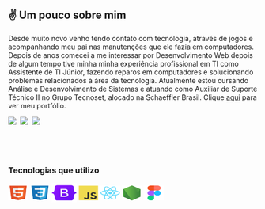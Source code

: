 <!--[![Typing SVG](https://readme-typing-svg.herokuapp.com/?duration=4000&color=%2339FF14&lines=Olá!+Meu+nome+é+Igor+Matheus)](https://github.com/mattigor)-->
<div style="display: inline_block"><br>
  <h2>✌ Um pouco sobre mim</h2>
  <p>Desde muito novo venho tendo contato com tecnologia, através de jogos e acompanhando meu pai nas manutenções que ele fazia em computadores. Depois de anos comecei a me interessar por Desenvolvimento Web depois de algum tempo tive minha minha experiência profissional em TI como Assistente de TI Júnior, fazendo reparos em computadores e solucionando problemas relacionados à área da tecnologia. Atualmente estou cursando Análise e Desenvolvimento de Sistemas e atuando como Auxiliar de Suporte Técnico II no Grupo Tecnoset, alocado na Schaeffler Brasil. Clique <a href="https://mattigor.github.io/portfolio/">aqui</a> para ver meu portfólio.</p>
</div>

<!-- Contato -->
<p align="left">
 <a href="mailto:mattigor.impr@gmail.com"><img src="https://img.shields.io/badge/gmail-D14836?&style=for-the-badge&logo=gmail&logoColor=white&link=mailto:mattigor.impr@gmail.com"></a>&nbsp;
 <a href="https://www.linkedin.com/in/mattigor"><img src="https://img.shields.io/badge/linkedin-%230077B5.svg?&style=for-the-badge&logo=linkedin&logoColor=white&link=mailto:https://www.linkedin.com/in/mattigor/"></a>&nbsp;
 <a href="https://t.me/mattigor"><img src="https://img.shields.io/badge/Telegram-2CA5E0?style=for-the-badge&logo=telegram&logoColor=white"></a>
</p>

#

<div style="display: inline_block"><br>
  <h3>Tecnologias que utilizo</h3>
  <img align="center" alt="Igor-HTML" height="30" width="40" src="https://github.com/devicons/devicon/blob/master/icons/html5/html5-original.svg">
  <img align="center" alt="Igor-CSS" height="30" width="40" src="https://github.com/devicons/devicon/blob/master/icons/css3/css3-original.svg">
  <img align="center" alt="Igor-Bootstrap" height="39" width="50" src="https://github.com/devicons/devicon/blob/master/icons/bootstrap/bootstrap-original.svg">
  <img align="center" alt="Igor-Js" height="30" width="40" src="https://github.com/devicons/devicon/blob/master/icons/javascript/javascript-original.svg">
  <img align="center" alt="Igor-React" height="30" width="40" src="https://github.com/devicons/devicon/blob/master/icons/react/react-original.svg">
  <img align="center" alt="Igor-Node" height="30" width="40" src="https://github.com/devicons/devicon/blob/master/icons/nodejs/nodejs-original.svg">
  <img align="center" alt="Igor-Figma" height="30" width="40" src="https://github.com/devicons/devicon/blob/master/icons/figma/figma-original.svg">
</div>

#

